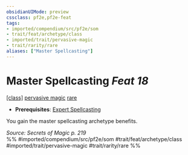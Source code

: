 ```yaml
---
obsidianUIMode: preview
cssclass: pf2e,pf2e-feat
tags:
- imported/compendium/src/pf2e/som
- trait/feat/archetype/class
- imported/trait/pervasive-magic
- trait/rarity/rare
aliases: ["Master Spellcasting"]
---
```

# Master Spellcasting  *Feat 18*  
[[class]](/rules/traits/any-class-som.md)  [pervasive magic](pervasive-magic-som.md)  [rare](rare.md)  

- **Prerequisites**: [Expert Spellcasting](expert-spellcasting-som.md)

You gain the master spellcasting archetype benefits.

*Source: Secrets of Magic p. 219*  
%% #imported/compendium/src/pf2e/som #trait/feat/archetype/class #imported/trait/pervasive-magic #trait/rarity/rare %%